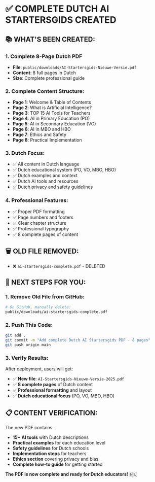 # ✅ COMPLETE DUTCH AI STARTERSGIDS CREATED

## 📚 WHAT'S BEEN CREATED:

### 1. **Complete 8-Page Dutch PDF**
- **File**: `public/downloads/AI-Startersgids-Nieuwe-Versie.pdf`
- **Content**: 8 full pages in Dutch
- **Size**: Complete professional guide

### 2. **Complete Content Structure**:
- **Page 1**: Welcome & Table of Contents
- **Page 2**: What is Artificial Intelligence?
- **Page 3**: TOP 15 AI Tools for Teachers
- **Page 4**: AI in Primary Education (PO)
- **Page 5**: AI in Secondary Education (VO) 
- **Page 6**: AI in MBO and HBO
- **Page 7**: Ethics and Safety
- **Page 8**: Practical Implementation

### 3. **Dutch Focus**:
- ✅ All content in Dutch language
- ✅ Dutch educational system (PO, VO, MBO, HBO)
- ✅ Dutch examples and context
- ✅ Dutch AI tools and resources
- ✅ Dutch privacy and safety guidelines

### 4. **Professional Features**:
- ✅ Proper PDF formatting
- ✅ Page numbers and footers
- ✅ Clear chapter structure
- ✅ Professional typography
- ✅ 8 complete pages of content

## 🗑️ OLD FILE REMOVED:
- ❌ `ai-startersgids-complete.pdf` - DELETED

## 🚀 NEXT STEPS FOR YOU:

### 1. **Remove Old File from GitHub**:
```bash
# On GitHub, manually delete:
public/downloads/ai-startersgids-complete.pdf
```

### 2. **Push This Code**:
```bash
git add .
git commit -m "Add complete Dutch AI Startersgids PDF - 8 pages"
git push origin main
```

### 3. **Verify Results**:
After deployment, users will get:
- ✅ **New file**: `AI-Startersgids-Nieuwe-Versie-2025.pdf`
- ✅ **8 complete pages** of Dutch content
- ✅ **Professional formatting** and layout
- ✅ **Dutch educational focus** (PO, VO, MBO, HBO)

## 📋 CONTENT VERIFICATION:

The new PDF contains:
- **15+ AI tools** with Dutch descriptions
- **Practical examples** for each education level
- **Safety guidelines** for Dutch schools
- **Implementation steps** for teachers
- **Ethics section** covering privacy and bias
- **Complete how-to guide** for getting started

**The PDF is now complete and ready for Dutch educators!** 🇳🇱